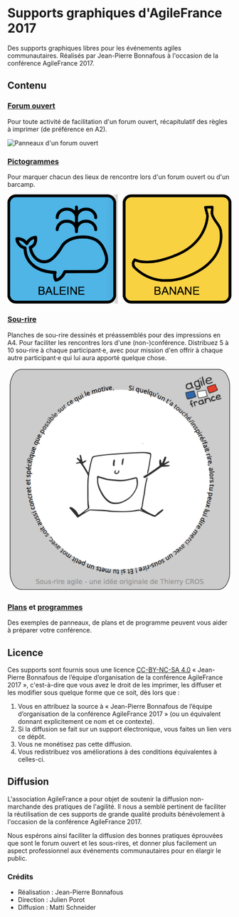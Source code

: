 # Supports graphiques d'AgileFrance 2017

Des supports graphiques libres pour les événements agiles communautaires. Réalisés par Jean-Pierre Bonnafous à l'occasion de la conférence AgileFrance 2017.


## Contenu

### [Forum ouvert](https://github.com/agile-france/supports-graphiques/tree/master/Forum%20ouvert)

Pour toute activité de facilitation d'un forum ouvert, récapitulatif des règles à imprimer (de préférence en A2).

![Panneaux d'un forum ouvert](Exemples/Règles.jpg)

### [Pictogrammes](https://github.com/agile-france/supports-graphiques/tree/master/Forum%20ouvert/Pictos)

Pour marquer chacun des lieux de rencontre lors d'un forum ouvert ou d'un barcamp.

![Pictogrammes des lieux d'un forum ouvert](Exemples/Pictos.png)

### [Sou-rire](https://github.com/agile-france/supports-graphiques/blob/master/Sous-rire.pdf)

Planches de sou-rire dessinés et préassemblés pour des impressions en A4. Pour faciliter les rencontres lors d'une (non-)conférence. Distribuez 5 à 10 sou-rire à chaque participant·e, avec pour mission d'en offrir à chaque autre participant·e qui lui aura apporté quelque chose.

![Sou-rire](Exemples/Sou-rire.png)

### [Plans](https://github.com/agile-france/supports-graphiques/tree/master/Panneaux) et [programmes](https://github.com/agile-france/supports-graphiques/tree/master/Programme)

Des exemples de panneaux, de plans et de programme peuvent vous aider à préparer votre conférence.


## Licence

Ces supports sont fournis sous une licence [CC-BY-NC-SA 4.0](https://creativecommons.org/licenses/by-nc-sa/4.0/deed.fr) « Jean-Pierre Bonnafous de l’équipe d’organisation de la conférence AgileFrance 2017 », c'est-à-dire que vous avez le droit de les imprimer, les diffuser et les modifier sous quelque forme que ce soit, dès lors que :

1. Vous en attribuez la source à « Jean-Pierre Bonnafous de l’équipe d’organisation de la conférence AgileFrance 2017 » (ou un équivalent donnant explicitement ce nom et ce contexte).
2. Si la diffusion se fait sur un support électronique, vous faites un lien vers ce dépôt.
3. Vous ne monétisez pas cette diffusion.
4. Vous redistribuez vos améliorations à des conditions équivalentes à celles-ci.


## Diffusion

L'association AgileFrance a pour objet de soutenir la diffusion non-marchande des pratiques de l'agilité. Il nous a semblé pertinent de faciliter la réutilisation de ces supports de grande qualité produits bénévolement à l'occasion de la conférence AgileFrance 2017.

Nous espérons ainsi faciliter la diffusion des bonnes pratiques éprouvées que sont le forum ouvert et les sous-rires, et donner plus facilement un aspect professionnel aux événements communautaires pour en élargir le public.

### Crédits

- Réalisation : Jean-Pierre Bonnafous
- Direction : Julien Porot
- Diffusion : Matti Schneider
